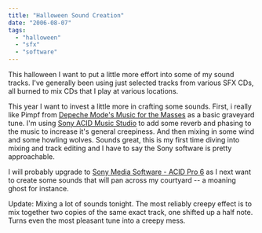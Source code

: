 ```yaml
---
title: "Halloween Sound Creation"
date: "2006-08-07"
tags: 
  - "halloween"
  - "sfx"
  - "software"
---
```


This halloween I want to put a little more effort into some of my sound tracks. I've generally been using just selected tracks from various SFX CDs, all burned to mix CDs that I play at various locations.

This year I want to invest a little more in crafting some sounds. First, i really like Pimpf from [Depeche Mode's Music for the Masses](http://www.lala.com/frontend/action/albumdetails?id=72339069014735081) as a basic graveyard tune. I'm using [Sony ACID Music Studio](http://www.sonymediasoftware.com/products/showproduct.asp?pid=971) to add some reverb and phasing to the music to increase it's general creepiness. And then mixing in some wind and some howling wolves. Sounds great, this is my first time diving into mixing and track editing and I have to say the Sony software is pretty approachable.

I will probably upgrade to [Sony Media Software - ACID Pro 6](http://www.sonymediasoftware.com/products/showproduct.asp?pid=1005 "Sony Media Software - ACID Pro 6") as I next want to create some sounds that will pan across my courtyard -- a moaning ghost for instance.

Update: Mixing a lot of sounds tonight. The most reliably creepy effect is to mix together two copies of the same exact track, one shifted up a half note. Turns even the most pleasant tune into a creepy mess.
